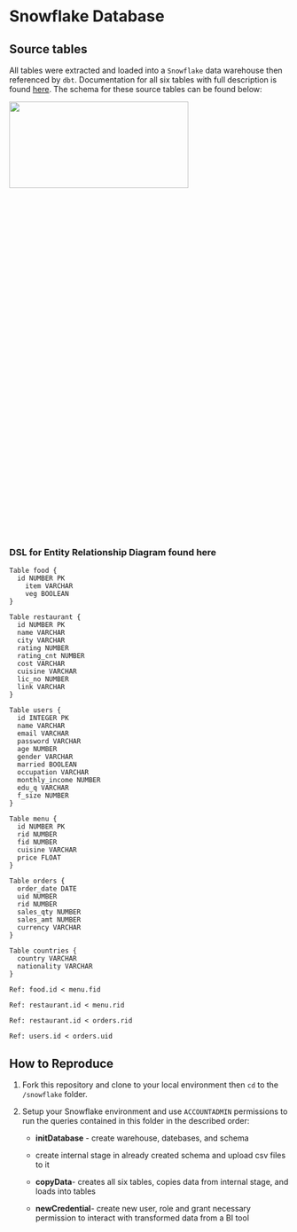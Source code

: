 # Snowflake Database

## Source tables

All tables were extracted and loaded into a `Snowflake` data warehouse then referenced by `dbt`. Documentation for all six tables with full description is found [here](https://github.com/kayazay/zomato_analytics/blob/main/dbt/README.md). The schema for these source tables can be found below:

<img src = "https://dbdiagram.io/e/65c145a8ac844320ae806ca9/65d4bd27ac844320ae95ce1d" width=80% height=20%>

### DSL for Entity Relationship Diagram found here

```dsl
Table food {
  id NUMBER PK
	item VARCHAR
	veg BOOLEAN
}

Table restaurant {
  id NUMBER PK
  name VARCHAR
  city VARCHAR
  rating NUMBER
  rating_cnt NUMBER
  cost VARCHAR
  cuisine VARCHAR
  lic_no NUMBER
  link VARCHAR
}

Table users {
  id INTEGER PK
  name VARCHAR
  email VARCHAR
  password VARCHAR
  age NUMBER
  gender VARCHAR
  married BOOLEAN
  occupation VARCHAR
  monthly_income NUMBER
  edu_q VARCHAR
  f_size NUMBER
}

Table menu {
  id NUMBER PK
  rid NUMBER
  fid NUMBER
  cuisine VARCHAR
  price FLOAT
}

Table orders {
  order_date DATE
  uid NUMBER
  rid NUMBER
  sales_qty NUMBER
  sales_amt NUMBER
  currency VARCHAR
}

Table countries {
  country VARCHAR
  nationality VARCHAR
}

Ref: food.id < menu.fid

Ref: restaurant.id < menu.rid

Ref: restaurant.id < orders.rid

Ref: users.id < orders.uid
```

## How to Reproduce

1. Fork this repository and clone to your local environment then `cd` to the `/snowflake` folder.

1. Setup your Snowflake environment and use `ACCOUNTADMIN` permissions to run the queries contained in this folder in the described order: 

      + **initDatabase** - create warehouse, datebases, and schema
      
      + create internal stage in already created schema and upload csv files to it

      + **copyData**- creates all six tables, copies data from internal stage, and loads into tables

      + **newCredential**- create new user, role and grant necessary permission to interact with transformed data from a BI tool
